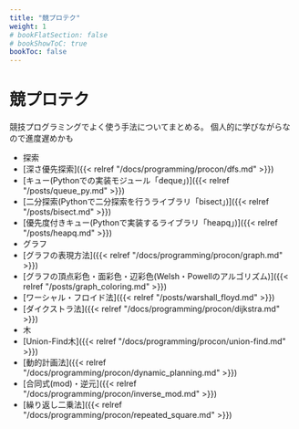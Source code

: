 ```yaml
---
title: "競プロテク"
weight: 1
# bookFlatSection: false
# bookShowToC: true
bookToc: false
---
```


# 競プロテク

競技プログラミングでよく使う手法についてまとめる。
個人的に学びながらなので進度遅めかも

- 探索
 - [深さ優先探索]({{< relref "/docs/programming/procon/dfs.md" >}})
 - [キュー(Pythonでの実装モジュール「deque」)]({{< relref "/posts/queue_py.md" >}})
- [二分探索(Pythonで二分探索を行うライブラリ「bisect」)]({{< relref "/posts/bisect.md" >}})
- [優先度付きキュー(Pythonで実装するライブラリ「heapq」)]({{< relref "/posts/heapq.md" >}})
- グラフ 
 - [グラフの表現方法]({{< relref "/docs/programming/procon/graph.md" >}})
 - [グラフの頂点彩色・面彩色・辺彩色(Welsh・Powellのアルゴリズム)]({{< relref "/posts/graph_coloring.md" >}})
 - [ワーシャル・フロイド法]({{< relref "/posts/warshall_floyd.md" >}})
 - [ダイクストラ法]({{< relref "/docs/programming/procon/dijkstra.md" >}})
- 木
 - [Union-Find木]({{< relref "/docs/programming/procon/union-find.md" >}})
- [動的計画法]({{< relref "/docs/programming/procon/dynamic_planning.md" >}})
- [合同式(mod)・逆元]({{< relref "/docs/programming/procon/inverse_mod.md" >}})
- [繰り返し二乗法]({{< relref "/docs/programming/procon/repeated_square.md" >}})


